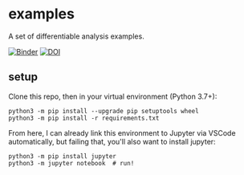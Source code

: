 # examples
A set of differentiable analysis examples.

[![Binder](https://mybinder.org/badge_logo.svg)](https://mybinder.org/v2/gh/gradhep/differentiable-analysis-examples/HEAD) [![DOI](https://zenodo.org/badge/DOI/10.5281/zenodo.7129990.svg)](https://doi.org/10.5281/zenodo.7129990)


## setup

Clone this repo, then in your virtual environment (Python 3.7+):

```
python3 -m pip install --upgrade pip setuptools wheel
python3 -m pip install -r requirements.txt
```
From here, I can already link this environment to Jupyter via VSCode automatically, but failing that, you'll also want to install jupyter:
```
python3 -m pip install jupyter
python3 -m jupyter notebook  # run!
```
